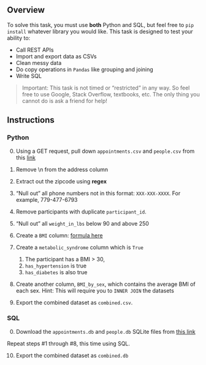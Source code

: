 ## Overview

To solve this task, you must use **both** Python and SQL, but feel free to `pip install` whatever library you would like. This task is designed to test your ability to:

- Call REST APIs
- Import and export data as CSVs
- Clean messy data
- Do copy operations in `Pandas` like grouping and joining
- Write SQL

> Important: This task is not timed or “restricted” in any way. So feel free to use Google, Stack Overflow, textbooks, etc. The only thing you cannot do is ask a friend for help! 

## Instructions

### Python

0. Using a GET request, pull down `appointments.csv` and `people.csv` from this [link](https://github.com/ipph-development/programming-analyst-interview-test) 

1. Remove \n from the address column

2. Extract out the zipcode using **regex**

3. “Null out” all phone numbers not in this format: `XXX-XXX-XXXX`. For example, 779-477-6793

4. Remove participants with duplicate `participant_id`.
 
5. “Null out” all `weight_in_lbs` below 90 and above 250

6. Create a `BMI` column: [formula here](https://www.cdc.gov/nccdphp/dnpao/growthcharts/training/bmiage/page5_2.html)
   
7. Create a `metabolic_syndrome` column which is `True` 
   1. The participant has a BMI > 30, 
   2. `has_hypertension` is true
   3. `has_diabetes` is also true
   
8. Create another column, `BMI_by_sex`, which contains the average BMI of each sex. Hint: This will require you to `INNER JOIN` the datasets 

9.  Export the combined dataset as `combined.csv`.

### SQL

0. Download the `appointments.db` and `people.db` SQLite files from [this link](https://github.com/ipph-development/programming-analyst-interview-test)

Repeat steps #1 through #8, this time using SQL.

10.  Export the combined dataset as `combined.db`
